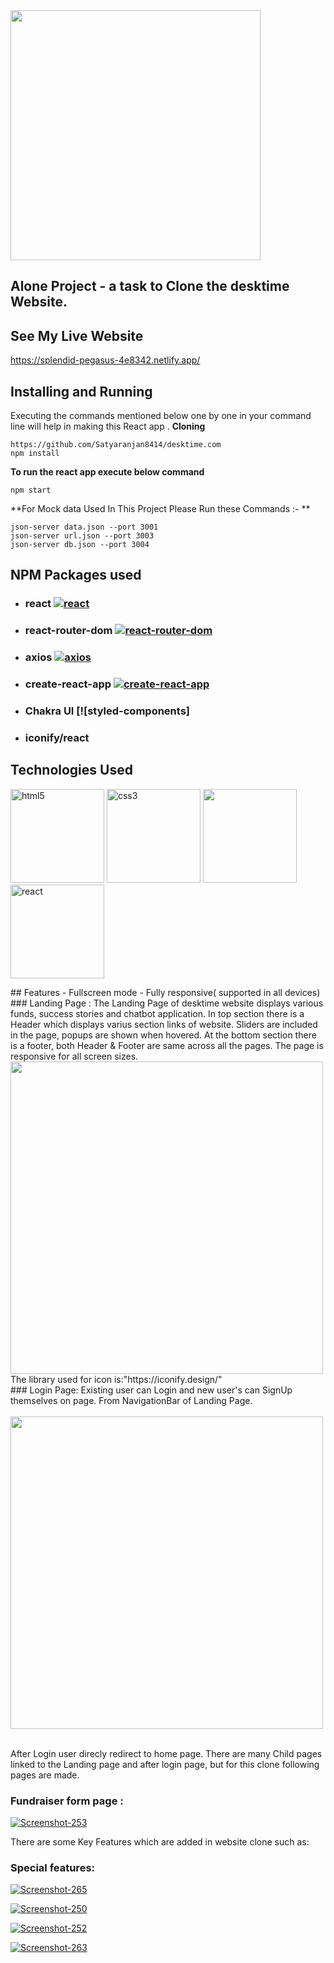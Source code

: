 <img src="https://desktime.com/static/logo/logo-dark-without-padding.svg" width="400"/>

## Alone Project - a task to Clone the desktime Website.


## See My Live Website

https://splendid-pegasus-4e8342.netlify.app/

## Installing and Running

Executing the commands mentioned below one by one in your command line will help in making this React app .
**Cloning**
```
https://github.com/Satyaranjan8414/desktime.com
npm install
```
**To run the react app execute below command**
```
npm start
```
**For Mock data Used In This Project Please Run these Commands :- **
```
json-server data.json --port 3001
json-server url.json --port 3003
json-server db.json --port 3004
```
## NPM Packages used
- ### react [![react](https://camo.githubusercontent.com/475b49b04214dfa67c1ec8a2837888ae63003feb7b71fd45be30ff360148ad87/68747470733a2f2f696d672e736869656c64732e696f2f6e706d2f762f72656163742e7376673f7374796c653d666c6174)](https://github.com/facebook/react)
- ### react-router-dom [![react-router-dom](https://camo.githubusercontent.com/475b49b04214dfa67c1ec8a2837888ae63003feb7b71fd45be30ff360148ad87/68747470733a2f2f696d672e736869656c64732e696f2f6e706d2f762f72656163742e7376673f7374796c653d666c6174)](https://github.com/ReactTraining/react-router/tree/master/packages/react-router-dom)
- ### axios [![axios](https://camo.githubusercontent.com/1f22b6c297d1cb0e3aa68b2e6fed42da8b002bbefca8d63e99e0b790da8cce9b/68747470733a2f2f696d672e736869656c64732e696f2f6e706d2f762f6178696f732e7376673f7374796c653d666c61742d737175617265)](https://github.com/axios/axios)
- ### create-react-app [![create-react-app](https://camo.githubusercontent.com/475b49b04214dfa67c1ec8a2837888ae63003feb7b71fd45be30ff360148ad87/68747470733a2f2f696d672e736869656c64732e696f2f6e706d2f762f72656163742e7376673f7374796c653d666c6174)](https://github.com/facebook/create-react-app)
- ###   Chakra UI [![styled-components]
- ### iconify/react

## Technologies Used
<p float="left">
  <img src="https://encrypted-tbn0.gstatic.com/images?q=tbn:ANd9GcSVAIP_Cf5nPr-oj9tc2fHg1DEugRc_UjIxtw&usqp=CAU" alt="html5" height="150"/>
  <img src="https://encrypted-tbn0.gstatic.com/images?q=tbn:ANd9GcS0LAimh7HEcDu0N8uhkCXiAE-BEaLTHlHG4A&usqp=CAU" alt="css3" height="150"/> 
  <img src="https://encrypted-tbn0.gstatic.com/images?q=tbn:ANd9GcRB0_ijMX_4xf0rGse2D334wtm-LcqQ_lrsFQ&usqp=CAU"  height="150"/>
  <img src="https://www.patterns.dev/img/reactjs/react-logo@3x.svg" alt="react" height="150"/>
</p>
## Features
- Fullscreen mode
- Fully responsive( supported in all devices)
### Landing Page :
The Landing Page of desktime website displays various funds, success stories and chatbot application.
In top section there is a Header which displays varius section links of website.
Sliders are included in the page, popups are shown when hovered.
At the bottom section there is a footer, both Header & Footer are same across all the pages.
The page is responsive for all screen sizes.
<br/>

<img src="https://i.ibb.co/ZWVgtL2/Screenshot-295.png" width="500" >
The library used for icon is:"https://iconify.design/"
<br/>
### Login Page:
Existing user can Login and new user's can SignUp themselves on page.
From NavigationBar of Landing Page.
<br>
<br>
<img src="https://i.ibb.co/tX34C3H/Screenshot-248.png" width="500"/>
<br/>
<br/>

After Login user direcly redirect to home page.
There are many Child pages linked to the Landing page and after login page, but for this clone following pages are made.
### Fundraiser form page :

<a href="https://ibb.co/6PRLcSJ"><img src="https://i.ibb.co/MVDQyH5/Screenshot-253.png" alt="Screenshot-253" border="0"></a>

There are some Key Features which are added in website clone such as:

### Special features:

<p>
  <a href="https://ibb.co/HDhnDPB"><img src="https://i.ibb.co/1fz8fX7/Screenshot-265.png" alt="Screenshot-265" border="0"></a>
  
<a href="https://ibb.co/sbhCCt1"><img src="https://i.ibb.co/n6TBBR1/Screenshot-250.png" alt="Screenshot-250" border="0"></a><br />
  
<a href="https://ibb.co/x6RjFXX"><img src="https://i.ibb.co/jD1MJbb/Screenshot-252.png" alt="Screenshot-252" border="0"></a>  
  
<a href="https://ibb.co/y58jKpf"><img src="https://i.ibb.co/bLr9YFW/Screenshot-263.png" alt="Screenshot-263" border="0"></a> 
</p>



